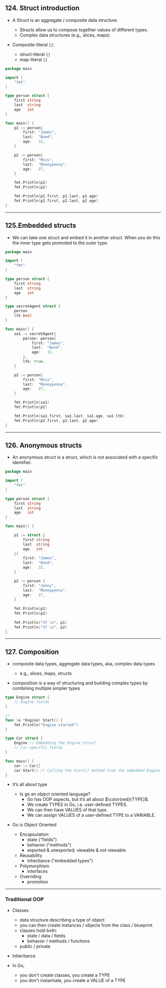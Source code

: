 ## 124. Struct introduction

* A Struct is an aggregate / composite data structure. 
    * Structs allow us to compose together values of different types. 
    * Complex data structures (e.g., slices, maps)

* Composite-literal `{}`: 
    * struct-literal `{}`
    * map-literal `{}`

```go
package main

import (
	"fmt"
)

type person struct {
	first string
	last  string
	age   int
}

func main() {
	p1 := person{
		first: "James",
		last:  "Bond",
		age:   32,
	}

	p2 := person{
		first: "Miss",
		last:  "Moneypenny",
		age:   27,
	}

	fmt.Println(p1)
	fmt.Println(p2)

	fmt.Println(p1.first, p1.last, p1.age)
	fmt.Println(p2.first, p2.last, p2.age)
}
```

***

## 125.Embedded structs

* We can take one struct and embed it in another struct. When you do this the inner type gets
promoted to the outer type.

```go
package main

import (
	"fmt"
)

type person struct {
	first string
	last  string
	age   int
}

type secretAgent struct {
	person
	ltk bool
}

func main() {
	sa1 := secretAgent{
		person: person{
			first: "James",
			last:  "Bond",
			age:   32,
		},
		ltk: true,
	}

	p2 := person{
		first: "Miss",
		last:  "Moneypenny",
		age:   27,
	}

	fmt.Println(sa1)
	fmt.Println(p2)

	fmt.Println(sa1.first, sa1.last, sa1.age, sa1.ltk)
	fmt.Println(p2.first, p2.last, p2.age)
}
```

***

## 126. Anonymous structs

* An anonymous struct is a struct, which is not associated with a specific identifier.

```go
package main

import (
	"fmt"
)

type person struct {
	first string
	last  string
	age   int
}

func main() {

	p1 := struct {
		first string
		last  string
		age   int
	}{
		first: "James",
		last:  "Bond",
		age:   32,
	}

	p2 := person {
		first: "Jenny",
		last:  "Moneypenny",
		age:   27,
    }
    
	fmt.Println(p1)
	fmt.Println(p2)
	
    fmt.Println("%T \n", p1)
	fmt.Println("%T \n", p2)
}
```

***

## 127. Composition

* composite data types, aggregate data types, aka, complex data types
    * e.g., slices, maps, structs

* composition is a way of structuring and building complex types by combining multiple simpler types

```go
type Engine struct {
    // Engine fields
}

//
func (e *Engine) Start() {
    fmt.Println("Engine started")
}

type Car struct {
    Engine // Embedding the Engine struct
    // Car-specific fields
}

func main() {
    car := Car{}
    car.Start() // Calling the Start() method from the embedded Engine struct
}
```

* It’s all about type
    * Is go an object oriented language? 
        * Go has OOP aspects, but it’s all about $\color{red}{TYPE}$. 
        * We create TYPES in Go, i.e. user-defined TYPES. 
        * We can then have VALUES of that type. 
        * We can assign VALUES of a user-defined TYPE to a VARIABLE. 

* Go is Object Oriented
    * Encapsulation
	    * state ("fields")
	    * behavior ("methods")
		* exported & unexported; viewable & not viewable
	* Reusability
	    * inheritance ("embedded types")
	* Polymorphism 
	    * interfaces
	* Overriding
	    * promotion

***

### Traditional OOP 

* Classes
    * data structure describing a type of object
	* you can then create instances / objects from the class / blueprint
	* classes hold both:
	    * state / data / fields
		* behavior / methods / functions
	* public / private
* Inheritance

* In Go,
    * you don't create classes, you create a TYPE
    * you don't instantiate, you create a VALUE of a TYPE
